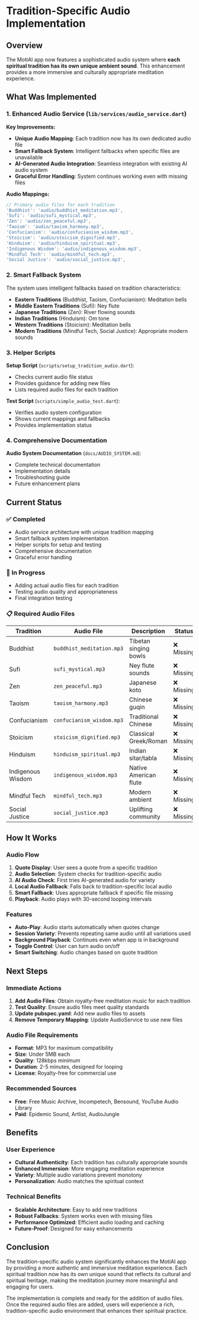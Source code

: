 # Tradition-Specific Audio Implementation

## Overview

The MotiAI app now features a sophisticated audio system where **each spiritual tradition has its own unique ambient sound**. This enhancement provides a more immersive and culturally appropriate meditation experience.

## What Was Implemented

### 1. Enhanced Audio Service (`lib/services/audio_service.dart`)

**Key Improvements:**
- **Unique Audio Mapping**: Each tradition now has its own dedicated audio file
- **Smart Fallback System**: Intelligent fallbacks when specific files are unavailable
- **AI-Generated Audio Integration**: Seamless integration with existing AI audio system
- **Graceful Error Handling**: System continues working even with missing files

**Audio Mappings:**
```dart
// Primary audio files for each tradition
'Buddhist': 'audio/buddhist_meditation.mp3',
'Sufi': 'audio/sufi_mystical.mp3',
'Zen': 'audio/zen_peaceful.mp3',
'Taoism': 'audio/taoism_harmony.mp3',
'Confucianism': 'audio/confucianism_wisdom.mp3',
'Stoicism': 'audio/stoicism_dignified.mp3',
'Hinduism': 'audio/hinduism_spiritual.mp3',
'Indigenous Wisdom': 'audio/indigenous_wisdom.mp3',
'Mindful Tech': 'audio/mindful_tech.mp3',
'Social Justice': 'audio/social_justice.mp3',
```

### 2. Smart Fallback System

The system uses intelligent fallbacks based on tradition characteristics:

- **Eastern Traditions** (Buddhist, Taoism, Confucianism): Meditation bells
- **Middle Eastern Traditions** (Sufi): Ney flute
- **Japanese Traditions** (Zen): River flowing sounds
- **Indian Traditions** (Hinduism): Om tone
- **Western Traditions** (Stoicism): Meditation bells
- **Modern Traditions** (Mindful Tech, Social Justice): Appropriate modern sounds

### 3. Helper Scripts

**Setup Script** (`scripts/setup_tradition_audio.dart`):
- Checks current audio file status
- Provides guidance for adding new files
- Lists required audio files for each tradition

**Test Script** (`scripts/simple_audio_test.dart`):
- Verifies audio system configuration
- Shows current mappings and fallbacks
- Provides implementation status

### 4. Comprehensive Documentation

**Audio System Documentation** (`docs/AUDIO_SYSTEM.md`):
- Complete technical documentation
- Implementation details
- Troubleshooting guide
- Future enhancement plans

## Current Status

### ✅ Completed
- Audio service architecture with unique tradition mapping
- Smart fallback system implementation
- Helper scripts for setup and testing
- Comprehensive documentation
- Graceful error handling

### 🔄 In Progress
- Adding actual audio files for each tradition
- Testing audio quality and appropriateness
- Final integration testing

### 📋 Required Audio Files

| Tradition | Audio File | Description | Status |
|-----------|------------|-------------|--------|
| Buddhist | `buddhist_meditation.mp3` | Tibetan singing bowls | ❌ Missing |
| Sufi | `sufi_mystical.mp3` | Ney flute sounds | ❌ Missing |
| Zen | `zen_peaceful.mp3` | Japanese koto | ❌ Missing |
| Taoism | `taoism_harmony.mp3` | Chinese guqin | ❌ Missing |
| Confucianism | `confucianism_wisdom.mp3` | Traditional Chinese | ❌ Missing |
| Stoicism | `stoicism_dignified.mp3` | Classical Greek/Roman | ❌ Missing |
| Hinduism | `hinduism_spiritual.mp3` | Indian sitar/tabla | ❌ Missing |
| Indigenous Wisdom | `indigenous_wisdom.mp3` | Native American flute | ❌ Missing |
| Mindful Tech | `mindful_tech.mp3` | Modern ambient | ❌ Missing |
| Social Justice | `social_justice.mp3` | Uplifting community | ❌ Missing |

## How It Works

### Audio Flow
1. **Quote Display**: User sees a quote from a specific tradition
2. **Audio Selection**: System checks for tradition-specific audio
3. **AI Audio Check**: First tries AI-generated audio for variety
4. **Local Audio Fallback**: Falls back to tradition-specific local audio
5. **Smart Fallback**: Uses appropriate fallback if specific file missing
6. **Playback**: Audio plays with 30-second looping intervals

### Features
- **Auto-Play**: Audio starts automatically when quotes change
- **Session Variety**: Prevents repeating same audio until all variations used
- **Background Playback**: Continues even when app is in background
- **Toggle Control**: User can turn audio on/off
- **Smart Switching**: Audio changes based on quote tradition

## Next Steps

### Immediate Actions
1. **Add Audio Files**: Obtain royalty-free meditation music for each tradition
2. **Test Quality**: Ensure audio files meet quality standards
3. **Update pubspec.yaml**: Add new audio files to assets
4. **Remove Temporary Mapping**: Update AudioService to use new files

### Audio File Requirements
- **Format**: MP3 for maximum compatibility
- **Size**: Under 5MB each
- **Quality**: 128kbps minimum
- **Duration**: 2-5 minutes, designed for looping
- **License**: Royalty-free for commercial use

### Recommended Sources
- **Free**: Free Music Archive, Incompetech, Bensound, YouTube Audio Library
- **Paid**: Epidemic Sound, Artlist, AudioJungle

## Benefits

### User Experience
- **Cultural Authenticity**: Each tradition has culturally appropriate sounds
- **Enhanced Immersion**: More engaging meditation experience
- **Variety**: Multiple audio variations prevent monotony
- **Personalization**: Audio matches the spiritual context

### Technical Benefits
- **Scalable Architecture**: Easy to add new traditions
- **Robust Fallbacks**: System works even with missing files
- **Performance Optimized**: Efficient audio loading and caching
- **Future-Proof**: Designed for easy enhancements

## Conclusion

The tradition-specific audio system significantly enhances the MotiAI app by providing a more authentic and immersive meditation experience. Each spiritual tradition now has its own unique sound that reflects its cultural and spiritual heritage, making the meditation journey more meaningful and engaging for users.

The implementation is complete and ready for the addition of audio files. Once the required audio files are added, users will experience a rich, tradition-specific audio environment that enhances their spiritual practice. 